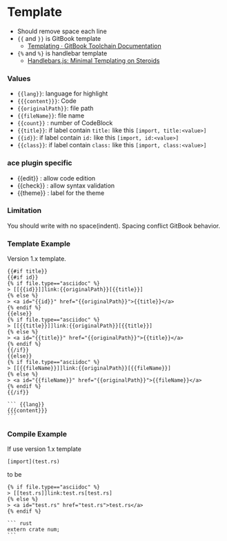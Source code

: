 # Template

- Should remove space each line
- `{{` and `}}` is GitBook template
    - [Templating · GitBook Toolchain Documentation](http://toolchain.gitbook.com/templating/)
- `{%` and `%}` is handlebar template
    - [Handlebars.js: Minimal Templating on Steroids](http://handlebarsjs.com/)

###  Values

- `{{lang}}`: language for highlight
- `{{{content}}}`: Code
- `{{originalPath}}`: file path
- `{{fileName}}`: file name
- `{{count}}` : number of CodeBlock
- `{{title}}`: if label contain `title:` like this `[import, title:<value>]`
- `{{id}}`: if label contain `id:` like this `[import, id:<value>]`
- `{{class}}`: if label contain `class:` like this `[import, class:<value>]`

### ace plugin specific

- {{edit}} : allow code edition
- {{check}} : allow syntax validation
- {{theme}} : label for the theme

###  Limitation

You should write with no space(indent).
Spacing conflict GitBook behavior.

###  Template Example

Version 1.x template.

    {{#if title}}
    {{#if id}}
    {% if file.type=="asciidoc" %}
    > [[{{id}}]]link:{{originalPath}}[{{title}}]
    {% else %}
    > <a id="{{id}}" href="{{originalPath}}">{{title}}</a>
    {% endif %}
    {{else}}
    {% if file.type=="asciidoc" %}
    > [[{{title}}]]link:{{originalPath}}[{{title}}]
    {% else %}
    > <a id="{{title}}" href="{{originalPath}}">{{title}}</a>
    {% endif %}
    {{/if}}
    {{else}}
    {% if file.type=="asciidoc" %}
    > [[{{fileName}}]]link:{{originalPath}}[{{fileName}}]
    {% else %}
    > <a id="{{fileName}}" href="{{originalPath}}">{{fileName}}</a>
    {% endif %}
    {{/if}}
    
    ``` {{lang}}
    {{{content}}}
    ```

### Compile Example

If use version 1.x template

    [import](test.rs)
    
to be
    
    {% if file.type=="asciidoc" %}
    > [[test.rs]]link:test.rs[test.rs]
    {% else %}
    > <a id="test.rs" href="test.rs">test.rs</a>
    {% endif %}
    
    ``` rust
    extern crate num;
    ```
